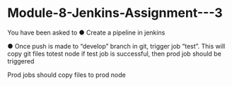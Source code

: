 # Module-8-Jenkins-Assignment---3

You have been asked to
● Create a pipeline in jenkins

● Once push is made to “develop” branch in git, trigger job “test”. This will copy git files totest node if test job is successful, then prod job should be triggered

Prod jobs should copy files to prod node
